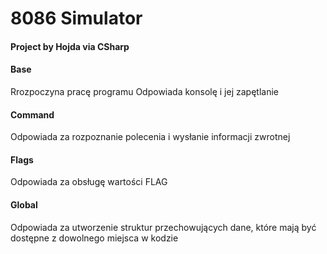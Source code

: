 # 8086 Simulator
#### Project by Hojda via CSharp

#### Base
Rrozpoczyna pracę programu
Odpowiada konsolę i jej zapętlanie

#### Command
Odpowiada za rozpoznanie polecenia i wysłanie informacji zwrotnej

#### Flags
Odpowiada za obsługę wartości FLAG

#### Global
Odpowiada za utworzenie struktur przechowujących dane, które mają być dostępne z dowolnego miejsca w kodzie